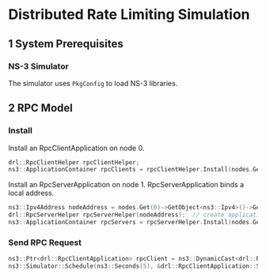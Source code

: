 # Distributed Rate Limiting Simulation

## 1 System Prerequisites

### NS-3 Simulator

The simulator uses `PkgConfig` to load NS-3 libraries.


## 2 RPC Model

### Install

Install an RpcClientApplication on node 0.

``` cpp
drl::RpcClientHelper rpcClientHelper;
ns3::ApplicationContainer rpcClients = rpcClientHelper.Install(nodes.Get(0));
```

Install an RpcServerApplication on node 1. RpcServerApplication binds a local address.

``` cpp
ns3::Ipv4Address nodeAddress = nodes.Get(0)->GetObject<ns3::Ipv4>()->GetAddress(1, 0).GetLocal();   // get ipv4 address of node 0
drl::RpcServerHelper rpcServerHelper(nodeAddress);  // create application with helper
ns3::ApplicationContainer rpcServers = rpcServerHelper.Install(nodes.Get(0));   // install application on node 0
```

### Send RPC Request

``` cpp
ns3::Ptr<drl::RpcClientApplication> rpcClient = ns3::DynamicCast<drl::RpcClientApplication>(rpcClients.Get(0));
ns3::Simulator::Schedule(ns3::Seconds(5), &drl::RpcClientApplication::SendRpcRequest, rpcClient, nodes.Get(1));
```
